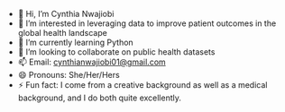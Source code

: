 - 👋 Hi, I’m Cynthia Nwajiobi
- 👀 I’m interested in leveraging data to improve patient outcomes in the global health landscape
- 🌱 I’m currently learning Python
- 💞️ I’m looking to collaborate on public health datasets
- 📫 Email: cynthianwajiobi01@gmail.com
- 😄 Pronouns: She/Her/Hers
- ⚡ Fun fact: I come from a creative background as well as a medical background, and I do both quite excellently. 

<!---
Cynthia-Nwajiobi/Cynthia-Nwajiobi is a ✨ special ✨ repository because its `README.md` (this file) appears on your GitHub profile.
You can click the Preview link to take a look at your changes.
--->
